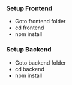 ### Setup Frontend
- Goto frontend folder
- cd frontend
- npm install

### Setup Backend 
- Goto backend folder
- cd backend
- npm install
